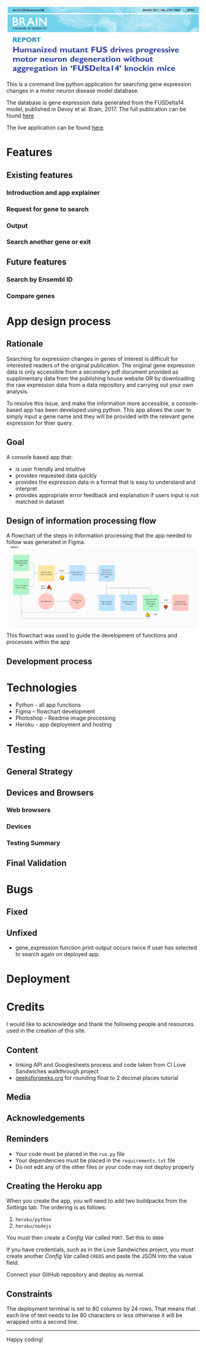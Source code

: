 ![header](assets/static/publication_header.png)

This is a command line python application for searching gene expression changes in a motor neuron disease model database.

The database is gene expression data generated from the FUSDelta14 model, published in Devoy et al. Brain, 2017. The full publication can be found [here](https://academic.oup.com/brain/article/140/11/2797/4372144)

The live application can be found [here]()

# Features

## Existing features

### Introduction and app explainer


### Request for gene to search


### Output


### Search another gene or exit


## Future features

### Search by Ensembl ID

### Compare genes


# App design process

## Rationale
Searching for expression changes in genes of interest is difficult for interested readers of the original publication. The original gene expression data is only accessible from a secondary pdf document provided as supplimentary data from the publishing house website OR by downloading the raw expression data from a data repository and carrying out your own analysis. 

To resolve this issue, and make the information more accessible, a console-based app has been developed using python. This app allows the user to simply input a gene name and they will be provided with the relevant gene expression for thier query.

## Goal
 A console based app that:
 - is user friendly and intuitive
 - provides requested data quickly
 - provides the expression data in a format that is easy to understand and interpret
 - provides appropriate error feedback and explanation if users input is not matched in dataset

## Design of information processing flow
A flowchart of the steps in information processing that the app needed to follow was generated in Figma.
![flowchart](assets/static/app_flowchart.png)
This flowchart was used to guide the development of functions and processes within the app

## Development process


# Technologies
- Python - all app functions
- Figma – flowchart development
- Photoshop - Readme image processing
- Heroku - app deployment and hosting

# Testing

## General Strategy

## Devices and Browsers

### Web browsers

### Devices

### Testing Summary

## Final Validation


# Bugs
## Fixed

## Unfixed
- gene_expression function print output occurs twice if user has selected to search again on deployed app.

# Deployment


# Credits
I would like to acknowledge and thank the following people and resources used in the creation of this site.

## Content
- linking API and Googlesheets process and code taken from CI Love Sandwiches walkthrough project
- [geeksforgeeks.org](https://www.geeksforgeeks.org/precision-handling-python/) for rounding float to 2 decimal places tutorial

## Media

## Acknowledgements


## Reminders

* Your code must be placed in the `run.py` file
* Your dependencies must be placed in the `requirements.txt` file
* Do not edit any of the other files or your code may not deploy properly

## Creating the Heroku app

When you create the app, you will need to add two buildpacks from the _Settings_ tab. The ordering is as follows:

1. `heroku/python`
2. `heroku/nodejs`

You must then create a _Config Var_ called `PORT`. Set this to `8000`

If you have credentials, such as in the Love Sandwiches project, you must create another _Config Var_ called `CREDS` and paste the JSON into the value field.

Connect your GitHub repository and deploy as normal.

## Constraints

The deployment terminal is set to 80 columns by 24 rows. That means that each line of text needs to be 80 characters or less otherwise it will be wrapped onto a second line.

-----
Happy coding!
